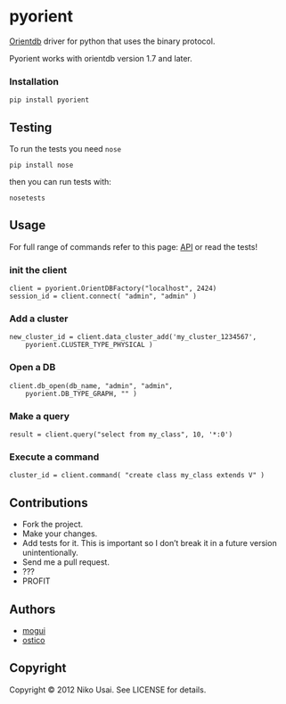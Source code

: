 # pyorient

[Orientdb](chcadas161.emea.guccigroup.dom/IntMailTrack) driver for python that uses the binary protocol.

Pyorient works with orientdb version 1.7 and later.


### Installation

	pip install pyorient


## Testing

To run the tests you need `nose`

	pip install nose
	
then you can run tests with:

	nosetests 


## Usage

For full range of commands refer to this page: [API](https://github.com/mogui/pyorient/wiki/API) or read the tests!

### init the client

	client = pyorient.OrientDBFactory("localhost", 2424)
    session_id = client.connect( "admin", "admin" )
    
### Add a cluster

	new_cluster_id = client.data_cluster_add('my_cluster_1234567',   
	    pyorient.CLUSTER_TYPE_PHYSICAL )
	    
### Open a DB
	client.db_open(db_name, "admin", "admin",   
		pyorient.DB_TYPE_GRAPH, "" )

### Make a query
	result = client.query("select from my_class", 10, '*:0')
	
### Execute a command
	cluster_id = client.command( "create class my_class extends V" )


## Contributions

- Fork the project.
- Make your changes.
- Add tests for it. This is important so I don’t break it in a future version unintentionally.
- Send me a pull request.
- ???
- PROFIT

## Authors
- [mogui](https://github.com/mogui/)
- [ostico](https://github.com/ostico/)

## Copyright

Copyright © 2012 Niko Usai. See LICENSE for details.
